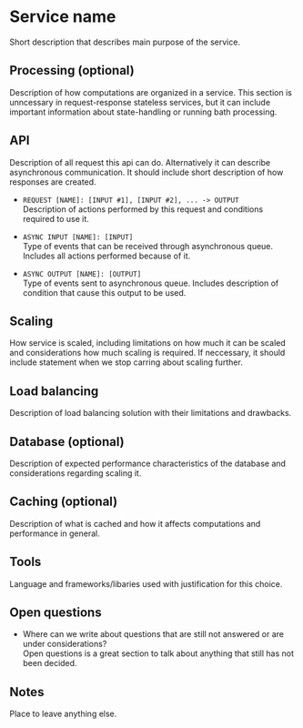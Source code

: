Service name
===============================================================================

Short description that describes main purpose of the service.


## Processing (optional)

Description of how computations are organized in a service. This section is unncessary in request-response stateless services, but it can include important information about state-handling or running bath processing. 


## API

Description of all request this api can do. Alternatively it can describe asynchronous communication. It should include short description of how responses are created. 

- `REQUEST [NAME]: [INPUT #1], [INPUT #2], ... -> OUTPUT`  
Description of actions performed by this request and conditions required to use it.

- `ASYNC INPUT [NAME]: [INPUT]`  
Type of events that can be received through asynchronous queue. Includes all actions performed because of it.

- `ASYNC OUTPUT [NAME]: [OUTPUT]`  
Type of events sent to asynchronous queue. Includes description of condition that cause this output to be used. 


## Scaling

How service is scaled, including limitations on how much it can be scaled and considerations how much scaling is required. If neccessary, it should include statement when we stop carring about scaling further. 


## Load balancing

Description of load balancing solution with their limitations and drawbacks.


## Database (optional)

Description of expected performance characteristics of the database and considerations regarding scaling it.


## Caching (optional)

Description of what is cached and how it affects computations and performance in general. 


## Tools
Language and frameworks/libaries used with justification for this choice. 


## Open questions

- Where can we write about questions that are still not answered or are under considerations?  
Open questions is a great section to talk about anything that still has not been decided.


## Notes

Place to leave anything else. 
